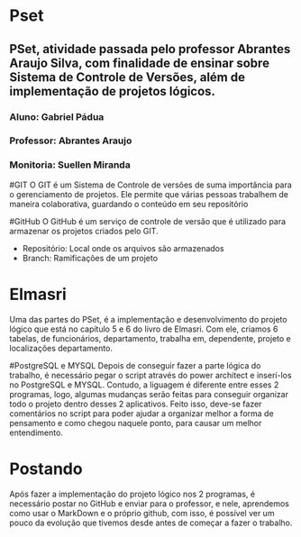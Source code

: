 # Pset 

## PSet, atividade passada pelo professor Abrantes Araujo Silva, com finalidade de ensinar sobre Sistema de Controle de Versões, além de implementação de projetos lógicos.

### Aluno: Gabriel Pádua
### Professor: Abrantes Araujo
### Monitoria: Suellen Miranda

#GIT
O GIT é um Sistema de Controle de versões de suma importância para o gerenciamento de projetos.
Ele permite que várias pessoas trabalhem de maneira colaborativa, guardando o conteúdo em seu repositório

#GitHub
O GitHub é um serviço de controle de versão que é utilizado para armazenar os projetos criados pelo GIT.
 * Repositório: Local onde os arquivos são armazenados
 * Branch: Ramificações de um projeto
 
# Elmasri
Uma das partes do PSet, é a implementação e desenvolvimento do projeto lógico que está no capítulo 5 e 6 do livro de Elmasri.
Com ele, criamos 6 tabelas, de funcionários, departamento, trabalha em, dependente, projeto e localizações departamento.

#PostgreSQL e MYSQL
Depois de conseguir fazer a parte lógica do trabalho, é necessário pegar o script através do power architect e inserí-los no
PostgreSQL e MYSQL. Contudo, a liguagem é diferente entre esses 2 programas, logo, algumas mudanças serão feitas para conseguir organizar todo o projeto
dentro desses 2 aplicativos. Feito isso, deve-se fazer comentários no script para poder ajudar a organizar melhor a forma de pensamento e como chegou naquele 
ponto, para causar um melhor entendimento.

# Postando 
Após fazer a implementação do projeto lógico nos 2 programas, é necessário postar no GitHub e enviar para o professor, e nele, aprendemos como usar o MarkDown
e o próprio github, com isso, é possível ver um pouco da evolução que tivemos desde antes de começar a fazer o trabalho.
